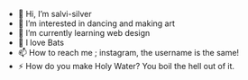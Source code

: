 - 👋 Hi, I’m salvi-silver
- 👀 I’m interested in dancing and making art
- 🌱 I’m currently learning web design
- 💞️ I love Bats
- 📫 How to reach me ; instagram, the username is the same!
- ⚡ How do you make Holy Water? You boil the hell out of it.

<!---
salvi-silver/salvi-silver is a ✨ special ✨ repository because its `README.md` (this file) appears on your GitHub profile.
You can click the Preview link to take a look at your changes.
--->
